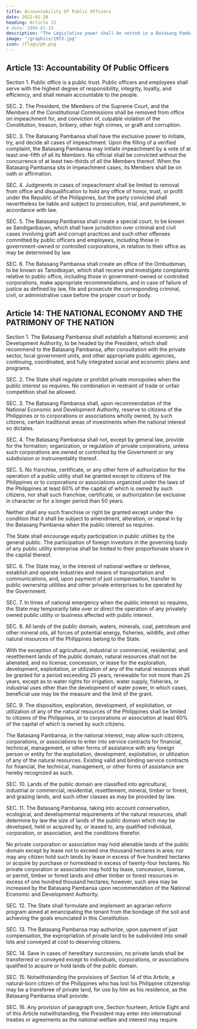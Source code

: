 ```yaml
---
title: Accountability Of Public Officers
date: 2022-01-20
heading: Article 13
# date: 1899-01-19
description: "The Legislative power shall be vested in a Batasang Pambansa."
image: "/graphics/1973.jpg"
icon: /flags/ph.png
---
```



## Article 13: Accountability Of Public Officers

Section 1. Public office is a public trust. Public officers and employees shall serve with the highest degree of responsibility, integrity, loyalty, and efficiency, and shall remain accountable to the people.

SEC. 2. The President, the Members of the Supreme Court, and the Members of the Constitutional Commissions shall be removed from office on impeachment for, and conviction of, culpable violation of the Constitution, treason, bribery, other high crimes, or graft and corruption.

SEC. 3. The Batasang Pambansa shall have the exclusive power to initiate, try, and decide all cases of impeachment. Upon the filling of a verified complaint, the Batasang Pambansa may initiate impeachment by a vote of at least one-fifth of all its Members. No official shall be convicted without the concurrence of at least two-thirds of all the Members thereof. When the Batasang Pambansa sits in impeachment cases, its Members shall be on oath or affirmation.

SEC. 4. Judgments in cases of impeachment shall be limited to removal from office and disqualification to hold any office of honor, trust, or profit under the Republic of the Philippines, but the party convicted shall nevertheless be liable and subject to prosecution, trial, and punishment, in accordance with law.

SEC. 5. The Batasang Pambansa shall create a special court, to be known as Sandiganbayan, which shall have jurisdiction over criminal and civil cases involving graft and corrupt practices and such other offenses committed by public officers and employees, including those in government-owned or controlled corporations, in relation to their office as may be determined by law.

SEC. 6. The Batasang Pambansa shall create an office of the Ombudsman, to be known as Tanodbayan, which shall receive and investigate complaints relative to public office, including those in government-owned or controlled corporations, make appropriate recommendations, and in case of failure of justice as defined by law, file and prosecute the corresponding criminal, civil, or administrative case before the proper court or body.



## Article 14: THE NATIONAL ECONOMY AND THE PATRIMONY OF THE NATION

Section 1. The Batasang Pambansa shall establish a National economic and Development Authority, to be headed by the President, which shall recommend to the Batasang Pambansa, after consultation with the private sector, local government units, and other appropriate public agencies, continuing, coordinated, and fully integrated social and economic plans and programs.

SEC. 2. The State shall regulate or prohibit private monopolies when the public interest so requires. No combination in restraint of trade or unfair competition shall be allowed.

SEC. 3. The Batasang Pambansa shall, upon recommendation of the National Economic and Development Authority, reserve to citizens of the Philippines or to corporations or associations wholly owned, by such citizens, certain traditional areas of investments when the national interest so dictates.

SEC. 4. The Batasang Pambansa shall not, except by general law, provide for the formation; organization, or regulation of private corporations, unless such corporations are.owned or controlled by the Government or any subdivision or instrumentality thereof.

SEC. 5. No franchise, certificate, or any other form of authorization for the operation of a public utility shall be granted except to citizens of the Philippines or to corporations or associations organized under the laws of the Philippines at least 60% of the capital of which is owned by such citizens, nor shall such franchise, certificate, or authorization be exclusive in character or for a longer period than 50 years. 

Neither shall any such franchise or right be granted except under the condition that it shall be subject to amendment, alteration, or repeal in by the Batasang Pambansa when the public interest so requires. 

The State shall encourage equity participation in public utilities by the general public. The participation of foreign investors in the governing body of any public utility enterprise shall be limited to their proportionate share in the capital thereof.


SEC. 6. The State may, in the interest of national welfare or defense, establish and operate industries and means of transportation and communications, and, upon payment of just compensation, transfer to public ownership utilities and other private enterprises to be operated by the Government.

SEC. 7. In times of national emergency when the public interest so requires, the State may temporarily take over or direct the operation of any privately owned public utility or business affected with public interest.

SEC. 8. All lands of the public domain, waters, minerals, coal, petroleum and other mineral oils, all forces of potential energy, fisheries, wildlife, and other natural resources of the Philippines belong to the State. 

With the exception of agricultural, industrial or commercial, residential, and resettlement lands of the.public domain, natural resources shall not be alienated, and no license, concession, or lease for the exploration, development, exploitation, or utilization of any of the natural resources shall be granted for a period exceeding 25 years, renewable for not more than 25 years, except as to water rights for irrigation, water supply, fisheries, or industrial uses other than the development of water power, in which cases, beneficial use may be the measure and the limit of the grant.

SEC. 9. The disposition, exploration, development, of exploitation, or utilization of any of the natural resources of the Philippines shall be limited to citizens of the Philippines, or to corporations or association at least 60% of the capital of which is owned by such citizens. 

The Batasang Pambansa, in the national interest, may allow such citizens, corporations, or associations to enter into service contracts for financial, technical, management, or other forms of assistance with any foreign person or entity for the exploitation, development, exploitation, or utilization of any of the natural resources. Existing valid and binding service contracts for financial, the technical, management, or other forms of assistance are hereby recognized as such.

SEC. 10. Lands of the public domain are classified into agricultural, industrial or commercial, residential, resettlement, mineral, timber or forest, and grazing lands, and such other classes as may be provided by law.

SEC. 11. The Batasang Pambansa, taking into account conservation, ecological, and developmental requirements of the natural resources, shall determine by law the size of lands of the public domain which may be developed, held or acquired by, or leased to, any qualified individual, corporation, or association, and the conditions therefor. 

No private corporation or association may hold alienable lands of the public domain except by lease not to exceed one thousand hectares in area; nor may any citizen hold such lands by lease in excess of five hundred hectares or acquire by purchase or homestead in excess of twenty-four hectares. No private corporation or association may hold by lease, concession, license, or permit, timber or forest lands and other timber or forest resources in excess of one hundred thousand hectares; however, such area may be increased by the Batasang Pambansa upon recommendation of the National Economic and Development Authority.

SEC. 12. The State shall formulate and implement an agrarian reform program aimed at emancipating the tenant from the bondage of the soil and achieving the goals enunciated in this Constitution.

SEC. 13. The Batasang Pambansa may authorize, upon payment of just compensation, the expropriation of private land to be subdivided into small lots and conveyed at cost to deserving citizens.

SEC. 14. Save in cases of hereditary succession, no private lands shall be transferred or conveyed except to individuals, corporations, or associations qualified to acquire or hold lands of the public domain.

SEC. 15. Notwithstanding the provisions of Section 14 of this Article, a natural-born citizen of the Philippines who has lost his Philippine citizenship may be a transferee of private land, for use by him as his residence, as the Batasang Pambansa shall provide.

SEC. 16. Any provision of paragraph one, Section fourteen, Article Eight and of this Article notwithstanding, the President may enter into international treaties or agreements as the national welfare and interest may require.



